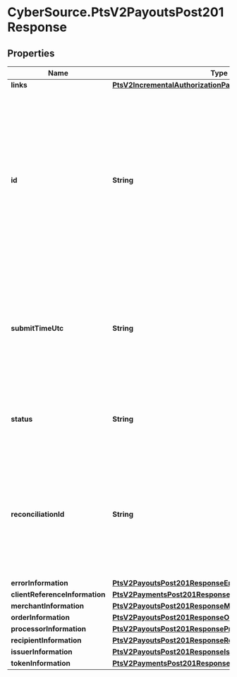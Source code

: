 # CyberSource.PtsV2PayoutsPost201Response

## Properties
Name | Type | Description | Notes
------------ | ------------- | ------------- | -------------
**links** | [**PtsV2IncrementalAuthorizationPatch201ResponseLinks**](PtsV2IncrementalAuthorizationPatch201ResponseLinks.md) |  | [optional] 
**id** | **String** | An unique identification number generated by Cybersource to identify the submitted request. Returned by all services. It is also appended to the endpoint of the resource. On incremental authorizations, this value with be the same as the identification number returned in the original authorization response.  | [optional] 
**submitTimeUtc** | **String** | Time of request in UTC. &#x60;Format: YYYY-MM-DDThh:mm:ssZ&#x60;  Example 2016-08-11T22:47:57Z equals August 11, 2016, at 22:47:57 (10:47:57 p.m.). The T separates the date and the time. The Z indicates UTC.  | [optional] 
**status** | **String** | The status of the submitted transaction.  Possible values:  - ACCEPTED  - DECLINED  - INVALID_REQUEST  | [optional] 
**reconciliationId** | **String** | Cybersource or merchant generated transaction reference number. This is sent to the processor and is echoed back in the response to the merchant. This is This value is used for reconciliation purposes.  | [optional] 
**errorInformation** | [**PtsV2PayoutsPost201ResponseErrorInformation**](PtsV2PayoutsPost201ResponseErrorInformation.md) |  | [optional] 
**clientReferenceInformation** | [**PtsV2PaymentsPost201ResponseClientReferenceInformation**](PtsV2PaymentsPost201ResponseClientReferenceInformation.md) |  | [optional] 
**merchantInformation** | [**PtsV2PayoutsPost201ResponseMerchantInformation**](PtsV2PayoutsPost201ResponseMerchantInformation.md) |  | [optional] 
**orderInformation** | [**PtsV2PayoutsPost201ResponseOrderInformation**](PtsV2PayoutsPost201ResponseOrderInformation.md) |  | [optional] 
**processorInformation** | [**PtsV2PayoutsPost201ResponseProcessorInformation**](PtsV2PayoutsPost201ResponseProcessorInformation.md) |  | [optional] 
**recipientInformation** | [**PtsV2PayoutsPost201ResponseRecipientInformation**](PtsV2PayoutsPost201ResponseRecipientInformation.md) |  | [optional] 
**issuerInformation** | [**PtsV2PayoutsPost201ResponseIssuerInformation**](PtsV2PayoutsPost201ResponseIssuerInformation.md) |  | [optional] 
**tokenInformation** | [**PtsV2PaymentsPost201ResponseTokenInformation**](PtsV2PaymentsPost201ResponseTokenInformation.md) |  | [optional] 


